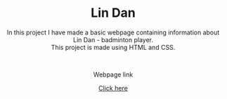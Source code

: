 <h1 align="center"> Lin Dan</h1> 
<p align="center">In this project I have made a basic webpage containing information about Lin Dan - badminton player.
</br>
This project is made using HTML and CSS.</p>
</br>
<p align="center">Webpage link</p>
<div align="center"><a href="https://1999shaktirajsingh.github.io/LinDan/">Click here</a></div>
